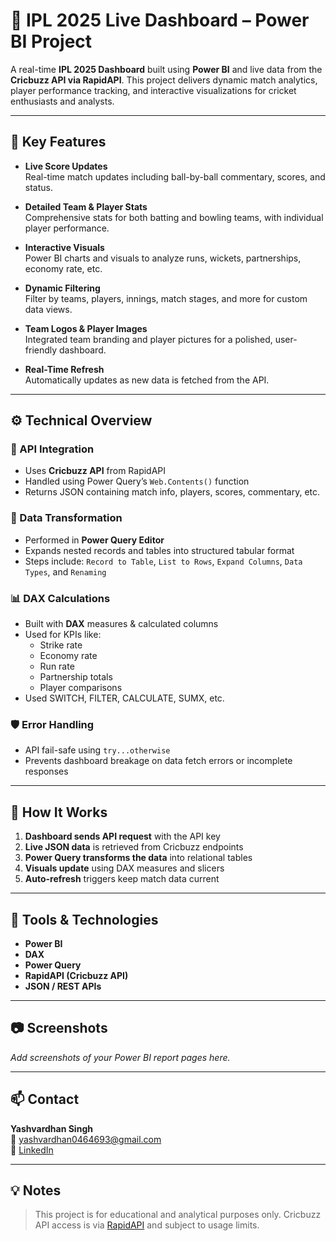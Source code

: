 # 🏏 IPL 2025 Live Dashboard – Power BI Project

A real-time **IPL 2025 Dashboard** built using **Power BI** and live data from the **Cricbuzz API via RapidAPI**. This project delivers dynamic match analytics, player performance tracking, and interactive visualizations for cricket enthusiasts and analysts.

---

## 🚀 Key Features

- **Live Score Updates**  
  Real-time match updates including ball-by-ball commentary, scores, and status.

- **Detailed Team & Player Stats**  
  Comprehensive stats for both batting and bowling teams, with individual player performance.

- **Interactive Visuals**  
  Power BI charts and visuals to analyze runs, wickets, partnerships, economy rate, etc.

- **Dynamic Filtering**  
  Filter by teams, players, innings, match stages, and more for custom data views.

- **Team Logos & Player Images**  
  Integrated team branding and player pictures for a polished, user-friendly dashboard.

- **Real-Time Refresh**  
  Automatically updates as new data is fetched from the API.

---

## ⚙️ Technical Overview

### 🔗 API Integration
- Uses **Cricbuzz API** from RapidAPI
- Handled using Power Query’s `Web.Contents()` function
- Returns JSON containing match info, players, scores, commentary, etc.

### 🧩 Data Transformation
- Performed in **Power Query Editor**
- Expands nested records and tables into structured tabular format
- Steps include: `Record to Table`, `List to Rows`, `Expand Columns`, `Data Types`, and `Renaming`

### 📊 DAX Calculations
- Built with **DAX** measures & calculated columns
- Used for KPIs like:
  - Strike rate
  - Economy rate
  - Run rate
  - Partnership totals
  - Player comparisons
- Used SWITCH, FILTER, CALCULATE, SUMX, etc.

### 🛡️ Error Handling
- API fail-safe using `try...otherwise`
- Prevents dashboard breakage on data fetch errors or incomplete responses

---

## 🧠 How It Works

1. **Dashboard sends API request** with the API key
2. **Live JSON data** is retrieved from Cricbuzz endpoints
3. **Power Query transforms the data** into relational tables
4. **Visuals update** using DAX measures and slicers
5. **Auto-refresh** triggers keep match data current

---

## 📌 Tools & Technologies

- **Power BI**
- **DAX**
- **Power Query**
- **RapidAPI (Cricbuzz API)**
- **JSON / REST APIs**

---

## 📷 Screenshots

_Add screenshots of your Power BI report pages here._

---

## 📫 Contact

**Yashvardhan Singh**  
📧 yashvardhan0464693@gmail.com  
🔗 [LinkedIn](https://linkedin.com/in/yashvardhan-singh-261343200)

---

## 💡 Notes

> This project is for educational and analytical purposes only. Cricbuzz API access is via [RapidAPI](https://rapidapi.com) and subject to usage limits.

